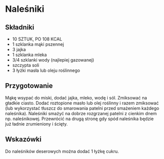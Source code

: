# Naleśniki

## Składniki

- 10 SZTUK, PO 108 KCAL
- 1 szklanka mąki pszennej
- 3 jajka
- 1 szklanka mleka
- 3/4 szklanki wody (najlepiej gazowanej)
- szczypta soli
- 3 łyżki masła lub oleju roślinnego

## Przygotowanie

Mąkę wsypać do miski, dodać jajka, mleko, wodę i sól. Zmiksować na gładkie ciasto. Dodać roztopione masło lub olej roślinny i razem zmiksować (lub wykorzystać tłuszcz do smarowania patelni przed smażeniem każdego naleśnika).
Naleśniki smażyć na dobrze rozgrzanej patelni z cienkim dnem np. naleśnikowej. Przewrócić na drugą stronę gdy spód naleśnika będzie już ładnie zrumieniony i ścięty.

## Wskazówki

Do naleśników deserowych można dodać 1 łyżkę cukru.






